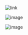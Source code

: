 ![link](https://www.reddit.com/r/GoogleSites/comments/xwj0h7/remove_scrollbars_from_your_embeds/)


![image](https://github.com/user-attachments/assets/da436fb0-146e-47a9-a6ef-d0718c377224)



![image](https://github.com/user-attachments/assets/a72e72df-cdd1-41df-a576-b3989b269702)
